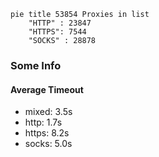 
```mermaid
pie title 53854 Proxies in list
    "HTTP" : 23847
    "HTTPS": 7544
    "SOCKS" : 28878
```

### Some Info
#### Average Timeout

- mixed: 3.5s
- http: 1.7s
- https: 8.2s
- socks: 5.0s